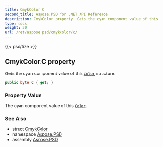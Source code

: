 ```yaml
---
title: CmykColor.C
second_title: Aspose.PSD for .NET API Reference
description: CmykColor property. Gets the cyan component value of this Color structure
type: docs
weight: 30
url: /net/aspose.psd/cmykcolor/c/
---
```

{{< psd/tize >}}
## CmykColor.C property

Gets the cyan component value of this [`Color`](../../color/) structure.

```csharp
public byte C { get; }
```

### Property Value

The cyan component value of this [`Color`](../../color/).

### See Also

* struct [CmykColor](../)
* namespace [Aspose.PSD](../../../aspose.psd/)
* assembly [Aspose.PSD](../../../)


